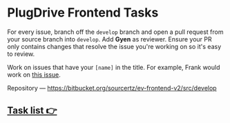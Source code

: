 # PlugDrive Frontend Tasks

For every issue, branch off the `develop` branch and open a pull request from your source branch into `develop`. Add **Gyen** as reviewer. Ensure your PR only contains changes that resolve the issue you're working on so it's easy to review.

Work on issues that have your `[name]` in the title. For example, Frank would work on [this issue](https://github.com/gyenabubakar/plugdrive-tasks/issues/2).

Repository — https://bitbucket.org/sourcertz/ev-frontend-v2/src/develop



## [Task list 👉](https://github.com/gyenabubakar/plugdrive-tasks/issues)
